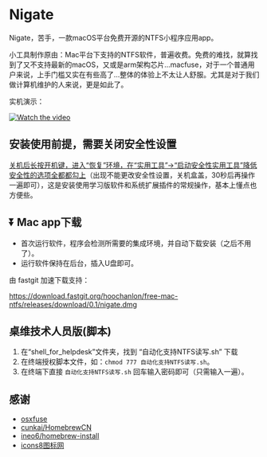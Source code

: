 # Nigate

Nigate，苦手，一款macOS平台免费开源的NTFS小程序应用app。

小工具制作原由：Mac平台下支持的NTFS软件，普遍收费。免费的难找，就算找到了又不支持最新的macOS，又或是arm架构芯片...macfuse，对于一个普通用户来说，上手门槛又实在有些高了...整体的体验上不太让人舒服。尤其是对于我们做计算机维护的人来说，更是如此了。

实机演示：

[![Watch the video](https://fastly.jsdelivr.net/gh/hoochanlon/free-mac-ntfs/shashin/example.png)](hhttps://www.bilibili.com/video/BV1XG4y1f79N/)


## 安装使用前提，需要关闭安全性设置

[关机后长按开机键，进入“恢复”环境，在“实用工具”->“启动安全性实用工具”降低安全性的选项全都都勾上](https://www.pcbiji.com/212402.html)（出现不能更改安全性设置，关机盒盖，30秒后再操作一遍即可），这是安装使用学习版软件和系统扩展插件的常规操作，基本上懂点也方便些。

## ⏬ Mac app下载

* 首次运行软件，程序会检测所需要的集成环境，并自动下载安装（之后不用了）。
* 运行软件保持在后台，插入U盘即可。

由 fastgit 加速下载支持：

https://download.fastgit.org/hoochanlon/free-mac-ntfs/releases/download/0.1/nigate.dmg

## 桌维技术人员版(脚本)

1. 在“shell_for_helpdesk”文件夹，找到 “自动化支持NTFS读写.sh” 下载
2. 在终端授权脚本文件，如：`chmod 777 自动化支持NTFS读写.sh`。
3. 在终端下直接 `自动化支持NTFS读写.sh` 回车输入密码即可（只需输入一遍）。

## 感谢

* [osxfuse](https://osxfuse.github.io)
* [cunkai/HomebrewCN](https://gitee.com/cunkai/HomebrewCN/raw/master/Homebrew.sh)
* [ineo6/homebrew-install](https://gitee.com/ineo6/homebrew-install/raw/master/install.sh)
* [icons8图标网](https://icons8.com)